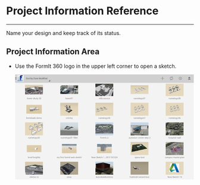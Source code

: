 # Project Information Reference

----

Name your design and keep track of its status.
 

## Project Information Area

* Use the FormIt 360 logo in the upper left corner to open a sketch. 
    
    ![](Images/GUID-188EDA8A-D473-43F7-B2ED-39735FEC2F8F-low.png)
